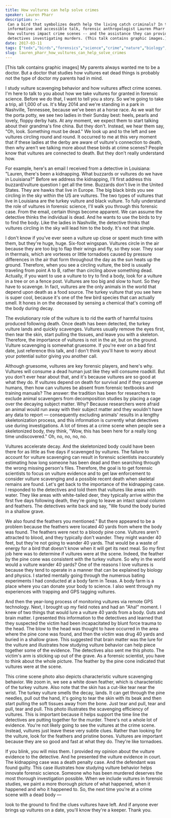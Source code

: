 ```yaml
---
title: How vultures can help solve crimes
speaker: Lauren Pharr
description: >-
 Can a bird that symbolizes death help the living catch criminals? In this
 informative and accessible talk, forensic anthropologist Lauren Pharr shows us
 how vultures impact crime scenes -- and the assistance they can provide to
 detectives investigating murders. (This talk contains graphic images.)
date: 2017-03-11
tags: ["tedx","birds","forensics","science","crime","nature","biology","animals"]
slug: lauren_pharr_how_vultures_can_help_solve_crimes
---
```


[This talk contains graphic images] My parents always wanted me to be a doctor. But a
doctor that studies how vultures eat dead things is probably not the type of doctor my
parents had in mind.

I study vulture scavenging behavior and how vultures affect crime scenes. I'm here to talk
to you about how we take vultures for granted in forensic science. Before we do that, I
want to tell you a story. So we're going to take a trip, all 1,000 of us. It's May 2014
and we're standing in a park in Nashville, Tennessee, because we've been at a horse race.
As we wait for the porta potty, we see two ladies in their Sunday best: heels, pearls and
lovely, floppy derby hats. At any moment, we expect them to start talking about their
grandma's fine china. But they don't. Instead, we hear them say, "Oh, look. Something must
be dead." We look up and to the left and see vultures circling round and round. It
occurred to me at this very moment that if these ladies at the derby are aware of
vulture's connection to death, then why aren't we talking more about these birds at crime
scenes? People know that vultures are connected to death. But they don't really understand
how.

For example, here's an email I received from a detective in Louisiana: "Lauren, there's
been a kidnapping. What buzzards or vultures do we have in Louisiana?" Before we address
the kidnapping, I'll first address this buzzard/vulture question I get all the time.
Buzzards don't live in the United States. They are hawks that live in Europe. The big
black birds you see circling in the sky within the US are vultures. The two types of
vultures that live in Louisiana are the turkey vulture and black vulture. To fully
understand the role of vultures in forensic science, I'll walk you through this forensic
case. From the email, certain things become apparent. We can assume the detective thinks
the individual is dead. And he wants to use the birds to try to find the body. Like the
ladies in Nashville, the detective thinks that vultures circling in the sky will lead him
to the body. It's not that simple.

I don't know if you've ever seen a vulture up close or spent much time with them, but
they're huge, huge. Six-foot wingspan. Vultures circle in the air because they are too big
to flap their wings and fly, so they soar. They soar in thermals, which are vortexes or
little tornadoes caused by pressure differences in the air that form throughout the day as
the sun heats up the ground. Therefore, when you see a circling vulture, the bird is
usually traveling from point A to B, rather than circling above something dead. Actually,
if you want to use a vulture to try to find a body, look for a vulture in a tree or on a
fence post. Vultures are too big and slow to hunt. So they have to scavenge. In fact,
vultures are the only animals in the world that depend upon death as a food source. The
turkey vulture that you see here is super cool, because it's one of the few bird species
that can actually smell. It hones in on the deceased by sensing a chemical that's coming
off the body during decay.

The evolutionary role of the vulture is to rid the earth of harmful toxins produced
following death. Once death has been detected, the turkey vulture lands and quickly
scavenges. Vultures usually remove the eyes first, then tear the skin, start pulling the
tissues, and leave you with a skeleton. Therefore, the importance of vultures is not in
the air, but on the ground. Vulture scavenging is somewhat gruesome. If you're ever on a
bad first date, just reference this talk, and I don't think you'll have to worry about
your potential suitor giving you another call.

Although gruesome, vultures are key forensic players, and here's why. Vultures will
consume a dead human just like they will consume roadkill. But you don't ever hear about
that, and it's because vultures are so good at what they do. If vultures depend on death
for survival and if they scavenge humans, then how can vultures be absent from forensic
textbooks and training manuals? The answer: the tradition has been for researchers to
exclude animal scavengers from decomposition studies by placing a cage over the decaying
subject matter. Why? Because researchers were afraid an animal would run away with their
subject matter and they wouldn't have any data to report — consequently excluding animals'
results in a lengthy skeletonization process, and this information is currently what
detectives use during investigations. A lot of times at a crime scene when people see a
skeletonized body, they think, "Wow, this has been here for a really long time
undiscovered." Oh, no, no, no, no.

Vultures accelerate decay. And the skeletonized body could have been there for as little
as five days if scavenged by vultures. The failure to account for vulture scavenging can
result in forensic scientists inaccurately estimating how long someone has been dead and
then searching through the wrong missing person's files. Therefore, the goal is to get
forensic scientists to focus on vulture evidence and to get law enforcement to consider
vulture scavenging and a possible recent death when skeletal remains are found. Let's get
back to the importance of the kidnapping case. I responded to the detectives and told them
that vultures like areas with water. They like areas with white-tailed deer, they
typically arrive within the first five days following death, they're going to leave an
intact spinal column and feathers. The detectives write back and say, "We found the body
buried in a shallow grave.

We also found the feathers you mentioned." But there appeared to be a problem because the
feathers were located 40 yards from where the body was found. The feathers were next to a
bloody pine cone. Vultures aren't attracted to blood, and they typically don't wander.
They might wander 40 feet, but they're not going to wander 40 yards. That would be a waste
of energy for a bird that doesn't know when it will get its next meal. So my first job
here was to determine if vultures were at the scene. Indeed, the feather by the pine cone
was consistent with the turkey vulture. So why in the world would a vulture wander 40
yards? One of the reasons I love vultures is because they tend to operate in a manner that
can be explained by biology and physics. I started mentally going through the numerous
bating experiments I had conducted at a body farm in Texas. A body farm is a place where
you can donate your body to science. I also went through my experiences with trapping and
GPS tagging vultures.

And then the year-long process of monitoring vultures via remote GPS technology. Next, I
brought up my field notes and had an "Aha!" moment. I knew of two things that would lure a
vulture 40 yards from a body. Guts and brain matter. I presented this information to the
detectives and learned that they suspected the victim had been incapacitated by blunt
force trauma to the head. The blow to the head was thought to have occurred in the area
where the pine cone was found, and then the victim was drug 40 yards and buried in a
shallow grave. This suggested that brain matter was the lure for the vulture and
illustrates how studying vulture behavior can help piece together some of the evidence. The
detectives also sent me this photo. The victim's arm is sticking up out of the grave. As a
forensic scientist, you have to think about the whole picture. The feather by the pine
cone indicated that vultures were at the scene.

This crime scene photo also depicts characteristic vulture scavenging behavior. We zoom
in, we see a white down feather, which is characteristic of the turkey vulture. Also note
that the skin has a cut-like tear near the wrist. The turkey vulture smells the decay,
lands. It can get through the pine needles, pull out the hand, it's going to tear the skin
with its beak and then start pulling the soft tissues away from the bone. Just tear and
pull, tear and pull, tear and pull. This photo illustrates the scavenging efficiency of
vultures. This is important because it helps support the time line the detectives are
putting together for the murder. There's not a whole lot of evidence. You're not likely
going to see the vultures at the crime scene. Instead, vultures just leave these very
subtle clues. Rather than looking for the vulture, look for the feathers and pristine
bones. Vultures are important because they are so good and fast at what they do. They're
like tornadoes.

If you blink, you will miss them. I provided my opinion about the vulture evidence to the
detective. And he presented the vulture evidence in court. The kidnapping case was a death
penalty case. And the defendant was found guilty. This case illustrates how studying
vulture behavior helps innovate forensic science. Someone who has been murdered deserves
the most thorough investigation possible. When we include vultures in forensic studies, we
paint a more thorough picture of what happened, when it happened and who it happened to.
So, the next time you're at a crime scene with a dead body —

look to the ground to find the clues vultures have left. And if anyone ever brings up
vultures on a date, you'll know they're a keeper. Thank you.

<!--
ad_duration=3.33
comment_count=69
event="TEDxLSU"
external_start_time=0
intro_duration=11.82
is_subtitle_required="False"
is_talk_featured="True"
language="en"
language_swap="False"
native_language="en"
number_of_related_talks=6
number_of_speakers=1
number_of_subtitled_videos=16
number_of_tags=8
number_of_talk_download_languages=16
number_of_talk_more_resources=0
number_of_talk_recommendations=0
number_of_talks_take_actions=0
post_ad_duration=0.83
published_timestamp="2018-05-31 18:35:45"
recording_date="2017-03-11"
speaker_description="Forensic anthropologist"
speaker_is_published=1
speaker_name="Lauren Pharr"
talk_name="How vultures can help solve crimes"
talks_tags=["tedx","birds","forensics","science","crime","nature","biology","animals"]
url_audio="https://download.ted.com/talks/LaurenPharr_2017X.mp3?apikey=acme-roadrunner"
url_photo_speaker="https://pe.tedcdn.com/images/ted/ad5bc88f32d530fe3b9c2e8b518ad72c7284612a_254x191.jpg"
url_photo_talk="https://s3.amazonaws.com/talkstar-photos/uploads/18145528-9124-4ce2-ac35-37770d5b94a2/LaurenPharr_2017X-embed.jpg"
url_webpage="https://www.ted.com/talks/lauren_pharr_how_vultures_can_help_solve_crimes"
video_type_name="TEDx Talk"
-->